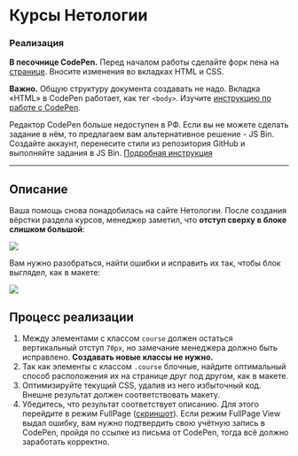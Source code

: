 # Курсы Нетологии

### Реализация

**В песочнице CodePen.** Перед началом работы сделайте форк пена на [странице](https://codepen.io/Netology/pen/aRNmrW?editors=1100#0). Вносите изменения во вкладках HTML и CSS.

**Важно.** Общую структуру документа создавать не надо. Вкладка «HTML» в CodePen работает, как тег `<body>`.
Изучите [инструкцию по работе с CodePen](https://github.com/netology-code/guides/tree/master/codepen).

Редактор CodePen больше недоступен в РФ. Если вы не можете сделать задание в нём, то предлагаем вам альтернативное решение - JS Bin. Создайте аккаунт, перенесите стили из репозитория GitHub и выполняйте задания в JS Bin. [Подробная инструкция](https://github.com/netology-code/guides/tree/master/jsbin)

---

## Описание

Ваша помощь снова понадобилась на сайте Нетологии. После создания вёрстки раздела курсов, менеджер заметил, что **отступ сверху в блоке слишком большой**:

![](https://netology-code.github.io/html-2-homeworks/sources/2-2/courses-before.png)

Вам нужно разобраться, найти ошибки и исправить их так, чтобы блок выглядел, как в макете:

![](https://netology-code.github.io/html-2-homeworks/sources/2-2/courses-after.png)

## Процесс реализации

1. Между элементами с классом `course` должен остаться вертикальный отступ `70px`, но замечание менеджера должно быть исправлено. **Создавать новые классы не нужно.**
2. Так как элементы с классом `.course` блочные, найдите оптимальный способ расположения их на странице друг под другом, как в макете.
3. Оптимизируйте текущий CSS, удалив из него избыточный код. Внешне результат должен соответствовать макету.
4. Убедитесь, что результат соответствует описанию. Для этого перейдите в режим FullPage ([скриншот](/sources/screen.md)). Если режим FullPage View выдал ошибку, вам нужно подтвердить свою учётную запись в CodePen, пройдя по ссылке из письма от CodePen, тогда всё должно заработать корректно.



